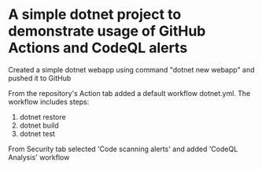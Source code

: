# A simple dotnet project to demonstrate usage of GitHub Actions and CodeQL alerts 
Created a simple dotnet webapp using command "dotnet new webapp" and pushed it to GitHub

From the repository's Action tab added a default workflow dotnet.yml. The workflow includes steps:
1. dotnet restore
2. dotnet build
3. dotnet test

From Security tab selected 'Code scanning alerts' and added 'CodeQL Analysis' workflow 

